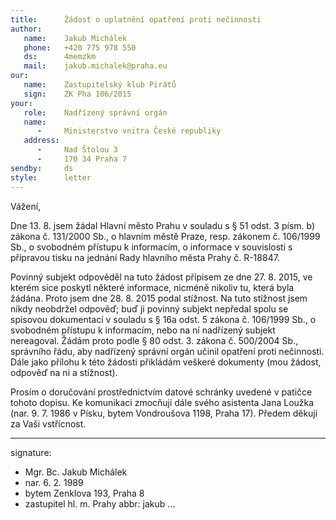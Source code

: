 ```yaml
---
title:      Žádost o uplatnění opatření proti nečinnosti
author:
   name:    Jakub Michálek
   phone:   +420 775 978 550
   ds:      4memzkm
   mail:    jakub.michalek@praha.eu
our:
   name:    Zastupitelský klub Pirátů
   sign:    ZK Pha 106/2015
your:
   role:    Nadřízený správní orgán
   name:    
      -     Ministerstvo vnitra České republiky
   address:
      -     Nad Štolou 3
      -     170 34 Praha 7
sendby:     ds
style:      letter
---
```


Vážení,

Dne 13. 8. jsem žádal Hlavní město Prahu v souladu s § 51 odst. 3 písm. b) zákona č. 131/2000 Sb., o hlavním městě Praze, resp. zákonem č. 106/1999 Sb., o svobodném přístupu k informacím, o informace v souvislosti s přípravou tisku na jednání Rady hlavního města Prahy č. R-18847.

Povinný subjekt odpověděl na tuto žádost přípisem ze dne 27. 8. 2015, ve kterém sice poskytl některé informace, nicméně nikoliv tu, která byla žádána. Proto jsem dne 28. 8. 2015 podal stížnost. Na tuto stížnost jsem nikdy neobdržel odpověď; buď ji povinný subjekt nepředal spolu se spisovou dokumentací v souladu s § 16a odst. 5 zákona č. 106/1999 Sb., o svobodném přístupu k informacím, nebo na ní nadřízený subjekt nereagoval. Žádám proto podle § 80 odst. 3. zákona č. 500/2004 Sb., správního řádu, aby nadřízený správní orgán učinil opatření proti nečinnosti. Dále jako přílohu k této žádosti přikládám veškeré dokumenty (mou žádost, odpověď na ni a stížnost).

Prosím o doručování prostřednictvím datové schránky uvedené v patičce tohoto dopisu. Ke komunikaci zmocňuji dále svého asistenta Jana Loužka (nar. 9. 7. 1986 v Písku, bytem Vondroušova 1198, Praha 17). Předem děkuji za Vaši vstřícnost. 

---
signature:
  - Mgr. Bc. Jakub Michálek
  - nar. 6. 2. 1989
  - bytem Zenklova 193, Praha 8
  - zastupitel hl. m. Prahy
abbr:       jakub
...
